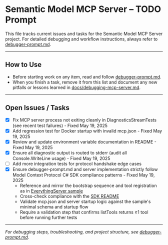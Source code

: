 # Semantic Model MCP Server – TODO Prompt

This file tracks current issues and tasks for the Semantic Model MCP Server project. For detailed debugging and workflow instructions, always refer to [debugger-prompt.md](./debugger-prompt.md).

---

## How to Use
- Before starting work on any item, read and follow [debugger-prompt.md](./debugger-prompt.md).
- When you finish a task, remove it from this list and document any new pitfalls or lessons learned in [docs/debugging-mcp-server.md](../docs/debugging-mcp-server.md).

---

## Open Issues / Tasks

- [x] Fix MCP server process not exiting cleanly in DiagnosticsStreamTests (see recent test failures) - Fixed May 19, 2025
- [x] Add regression test for Docker startup with invalid mcp.json - Fixed May 19, 2025
- [x] Review and update environment variable documentation in README - Fixed May 19, 2025
- [x] Ensure all diagnostic output is routed to stderr (audit all Console.WriteLine usage) - Fixed May 19, 2025
- [ ] Add more integration tests for protocol handshake edge cases
- [x] Ensure debugger-prompt.md and server implementation strictly follow Model Context Protocol C# SDK compliance patterns - Fixed May 19, 2025
    - Reference and mirror the bootstrap sequence and tool registration as in [EverythingServer sample](https://github.com/modelcontextprotocol/csharp-sdk/tree/main/samples/EverythingServer)
    - Cross-check compliance with the [SDK README](https://github.com/modelcontextprotocol/csharp-sdk/blob/main/README.md)
    - Validate mcp.json and server startup logic against the sample's minimal schema and startup flow
    - Require a validation step that confirms listTools returns ≥1 tool before running further tests

---

*For debugging steps, troubleshooting, and project structure, see [debugger-prompt.md](./debugger-prompt.md).*
